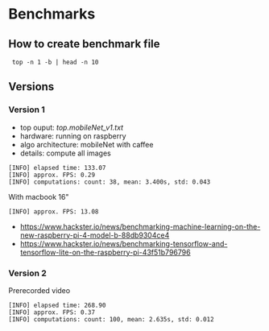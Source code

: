 # Benchmarks

## How to create benchmark file

```shell
 top -n 1 -b | head -n 10
```

## Versions 

### Version 1

- top ouput: _top.mobileNet_v1.txt_
- hardware: running on raspberry
- algo architecture: mobileNet with caffee
- details: compute all images


```
[INFO] elapsed time: 133.07
[INFO] approx. FPS: 0.29
[INFO] computations: count: 38, mean: 3.400s, std: 0.043
```

With macbook 16"

```
[INFO] approx. FPS: 13.08
```


- https://www.hackster.io/news/benchmarking-machine-learning-on-the-new-raspberry-pi-4-model-b-88db9304ce4
- https://www.hackster.io/news/benchmarking-tensorflow-and-tensorflow-lite-on-the-raspberry-pi-43f51b796796

### Version 2

Prerecorded video

```
[INFO] elapsed time: 268.90
[INFO] approx. FPS: 0.37
[INFO] computations: count: 100, mean: 2.635s, std: 0.012
```